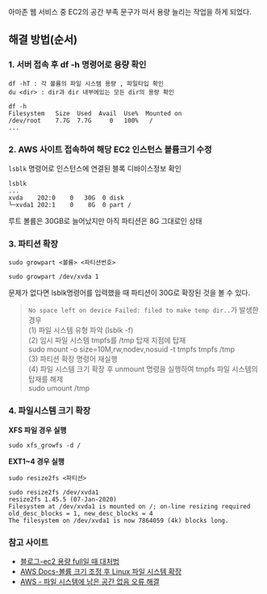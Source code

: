아마존 웹 서비스 중 EC2의 공간 부족 문구가 떠서 용량 늘리는 작업을 하게 되었다.  

## 해결 방법(순서)
### 1. 서버 접속 후 df -h 명령어로 용량 확인
`df -hT : 각 볼륨의 파일 시스템 용량 , 파일타입 확인`  
`du <dir> : dir과 dir 내부에있는 모든 dir의 용량 확인`
```
df -h
Filesystem   Size  Used  Avail  Use%  Mounted on
/dev/root    7.7G  7.7G     0   100%   /
...
``` 


### 2. AWS 사이트 접속하여 해당 EC2 인스턴스 볼륨크기 수정 
`lsblk` 명령어로 인스턴스에 연결된 블록 디바이스정보 확인
```
lsblk
...
xvda    202:0    0   30G  0 disk
└─xvda1 202:1    0    8G  0 part /
```
루트 볼륨은 30GB로 늘어났지만 아직 파티션은 8G 그대로인 상태  

### 3. 파티션 확장
```
sudo growpart <볼륨> <파티션번호>

sudo growpart /dev/xvda 1
```  
문제가 없다면 lsblk명령어를 입력했을 때 파티션이 30G로 확장된 것을 볼 수 있다.  
>`No space left on device Failed: filed to make temp dir..`가 발생한 경우  
(1) 파일 시스템 유형 파악 (lsblk -f)  
(2) 임시 파일 시스템 tmpfs를 /tmp 탑재 지점에 탑재  
  sudo mount -o size=10M,rw,nodev,nosuid -t tmpfs tmpfs /tmp  
(3) 파티션 확장 명령어 재실행  
(4) 파일 시스템 크기 확장 후
unmount 명령을 실행하여 tmpfs 파일 시스템의 탑재를 해제  
sudo umount /tmp

### 4. 파일시스템 크기 확장
**XFS 파일 경우 실행**  
```
sudo xfs_growfs -d /
```

**EXT1~4 경우 실행**  
```
sudo resize2fs <파티션>

sudo resize2fs /dev/xvda1 
resize2fs 1.45.5 (07-Jan-2020)
Filesystem at /dev/xvda1 is mounted on /; on-line resizing required
old_desc_blocks = 1, new_desc_blocks = 4
The filesystem on /dev/xvda1 is now 7864059 (4k) blocks long.
```

### 참고 사이트  
- [블로그-ec2 용량 full일 때 대처법](https://velog.io/@hyeonseop/ec2-%EC%9A%A9%EB%9F%89-full%EC%9D%BC-%EB%95%8C-%EB%8C%80%EC%B2%98%EB%B2%95)
- [AWS Docs-볼륨 크기 조정 후 Linux 파일 시스템 확장](https://docs.aws.amazon.com/ko_kr/AWSEC2/latest/UserGuide/recognize-expanded-volume-linux.html)
- [AWS - 파일 시스템에 남은 공간 없음 오류 해결](https://aws.amazon.com/ko/premiumsupport/knowledge-center/ebs-volume-size-increase/)